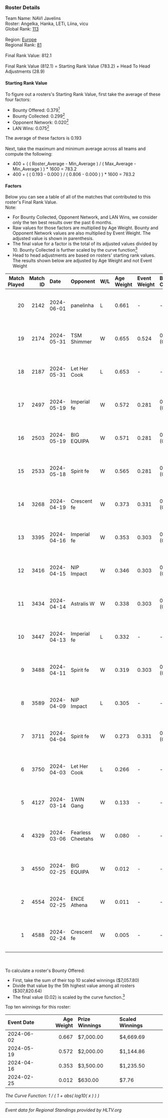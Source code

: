 ### Roster Details<br />
Team Name: NAVI Javelins<br />
Roster: Angelka, Hanka, LETi, Liina, vicu<br />
Global Rank: [113](../../standings_global_2024_08_21.md)<br />
<br />
Region: [Europe]( ../../standings_europe_2024_08_21.md)<br />
Regional Rank: [81]( ../../standings_europe_2024_08_21.md)<br />
<br />
Final Rank Value:  812.1<br />
<br />
Final Rank Value (812.1) = Starting Rank Value (783.2) + Head To Head Adjustments (28.9)<br />

#### Starting Rank Value<br />
To figure out a rosters's Starting Rank Value, first take the average of these four factors:<br />
- Bounty Offered: 0.379[<sup>1</sup>](#table2)
- Bounty Collected: 0.299[<sup>2</sup>](#table1)
- Opponent Network: 0.020[<sup>2</sup>](#table1)
- LAN Wins: 0.075[<sup>2</sup>](#table1)

The average of these factors is 0.193<br />
<br />
Next, take the maximum and minimum average across all teams and compute the following:<br />
- 400 + ( ( Roster_Average - Min_Average ) / ( Max_Average - Min_Average ) ) * 1600 = 783.2
- 400 + ( ( 0.193 - 0.000 ) / ( 0.806 - 0.000 ) ) * 1600 = 783.2


#### Factors<br />
Below you can see a table of all of the matches that contributed to this roster's Final Rank Value.<br />
Note:<br />

- For Bounty Collected, Opponent Network, and LAN Wins, we consider only the ten best results over the past 6 months.
- Raw values for those factors are multiplied by Age Weight. Bounty and Opponent Network values are also multiplied by Event Weight. The adjusted value is shown in parenthesis.
- The final value for a factor is the total of its adjusted values divided by 10. Bounty Collected is further scaled by the curve function[<sup>3</sup>](#curveFunction)
- Head to head adjustments are based on rosters' starting rank values. The results shown below are adjusted by Age Weight and not Event Weight
<span id="table1"></span><br />


| Match Played | Match ID | Date       | Opponent          | W/L | Age Weight | Event Weight | Bounty Collected | Opponent Network | LAN Wins  | H2H Adj. | Roster                            |
| -: | -: | :- | :- | :- | :- | :- | :- | :- | :- | -: | :- |
|           20 |     2142 | 2024-06-01 | panelinha         | L   | 0.661      | -            | -                | -                | -         |   -10.35 | Angelka, Hanka, LETi, Liina, vicu |
|           19 |     2174 | 2024-05-31 | TSM Shimmer       | W   | 0.655      | 0.524        | 0.021 (0.007)    | 0.154 (0.053)    | 1 (0.655) |     7.26 | Angelka, Hanka, LETi, Liina, vicu |
|           18 |     2187 | 2024-05-31 | Let Her Cook      | L   | 0.653      | -            | -                | -                | -         |    -8.94 | Angelka, Hanka, LETi, Liina, vicu |
|           17 |     2497 | 2024-05-19 | Imperial fe       | W   | 0.572      | 0.281        | 0.119 (0.019)    | 0.238 (0.038)    | 0 (0.000) |    13.09 | Angelka, Hanka, LETi, Liina, vicu |
|           16 |     2503 | 2024-05-19 | BIG EQUIPA        | W   | 0.571      | 0.281        | 0.015 (0.002)    | 0.097 (0.016)    | 0 (0.000) |     7.56 | Angelka, Hanka, LETi, Liina, vicu |
|           15 |     2533 | 2024-05-18 | Spirit fe         | W   | 0.565      | 0.281        | 0.005 (0.001)    | 0.118 (0.019)    | 0 (0.000) |     5.04 | Angelka, Hanka, LETi, Liina, vicu |
|           14 |     3268 | 2024-04-19 | Crescent fe       | W   | 0.373      | 0.331        | 0.004 (0.000)    | 0.067 (0.008)    | 0 (0.000) |     3.45 | Angelka, Hanka, LETi, Liina, vicu |
|           13 |     3395 | 2024-04-16 | Imperial fe       | W   | 0.353      | 0.303        | 0.119 (0.013)    | 0.238 (0.025)    | 0 (0.000) |     8.37 | Angelka, Hanka, LETi, Liina, vicu |
|           12 |     3416 | 2024-04-15 | NIP Impact        | W   | 0.346      | 0.303        | 0.007 (0.001)    | 0.181 (0.019)    | 0 (0.000) |     4.38 | Angelka, Hanka, LETi, Liina, vicu |
|           11 |     3434 | 2024-04-14 | Astralis W        | W   | 0.338      | 0.303        | 0.001 (0.000)    | 0.012 (0.001)    | 0 (0.000) |     2.06 | Angelka, Hanka, LETi, Liina, vicu |
|           10 |     3447 | 2024-04-13 | Imperial fe       | L   | 0.332      | -            | -                | -                | -         |    -2.55 | Angelka, Hanka, LETi, Liina, vicu |
|            9 |     3488 | 2024-04-11 | Spirit fe         | W   | 0.319      | 0.303        | 0.005 (0.001)    | 0.118 (0.011)    | 0 (0.000) |     3.23 | Angelka, Hanka, LETi, Liina, vicu |
|            8 |     3589 | 2024-04-09 | NIP Impact        | L   | 0.305      | -            | -                | -                | -         |    -5.85 | Angelka, Hanka, LETi, Liina, vicu |
|            7 |     3711 | 2024-04-04 | Spirit fe         | W   | 0.273      | 0.331        | 0.005 (0.000)    | 0.118 (0.011)    | 0 (0.000) |     2.83 | Angelka, Hanka, LETi, Liina, vicu |
|            6 |     3750 | 2024-04-03 | Let Her Cook      | L   | 0.266      | -            | -                | -                | -         |    -3.15 | Angelka, Hanka, LETi, Liina, vicu |
|            5 |     4127 | 2024-03-14 | 1WIN Gang         | W   | 0.133      | -            | -                | -                | -         |     1.29 | Angelka, Hanka, LETi, Liina, vicu |
|            4 |     4329 | 2024-03-06 | Fearless Cheetahs | W   | 0.080      | -            | -                | -                | -         |     0.83 | Angelka, Hanka, LETi, Liina, vicu |
|            3 |     4550 | 2024-02-25 | BIG EQUIPA        | W   | 0.012      | -            | -                | -                | -         |     0.17 | Angelka, Hanka, LETi, Liina, vicu |
|            2 |     4554 | 2024-02-25 | ENCE Athena       | W   | 0.011      | -            | -                | -                | -         |     0.10 | Angelka, Hanka, LETi, Liina, vicu |
|            1 |     4588 | 2024-02-24 | Crescent fe       | W   | 0.005      | -            | -                | -                | -         |     0.05 | Angelka, Hanka, LETi, Liina, vicu |

<br />
<span id="table2"></span><br />
To calculate a roster's Bounty Offered:<br />

- First, take the sum of their top 10 scaled winnings ($7,057.80)
- Divide that value by the 5th highest value among all rosters ($307,820.64)
- The final value (0.02) is scaled by the curve function.[<sup>3</sup>](#curveFunction)

Top ten winnings for this roster:<br />

| Event Date | Age Weight | Prize Winnings | Scaled Winnings |
| :- | -: | :- | :- |
| 2024-06-02 |      0.667 | $7,000.00      | $4,669.69       |
| 2024-05-19 |      0.572 | $2,000.00      | $1,144.86       |
| 2024-04-16 |      0.353 | $3,500.00      | $1,235.50       |
| 2024-02-25 |      0.012 | $630.00        | $7.76           |


<span id="curveFunction"></span>_The Curve Function: 1 / ( 1 + abs( log10( x ) ) )_<br />

---
_Event data for Regional Standings provided by HLTV.org_<br />
